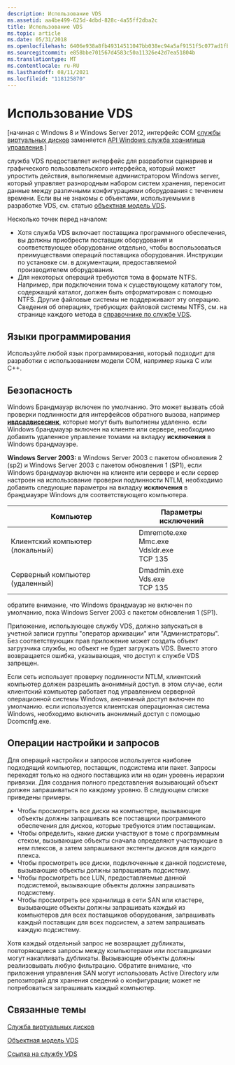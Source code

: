 ```yaml
---
description: Использование VDS
ms.assetid: aa4be499-625d-4dbd-828c-4a55ff2dba2c
title: Использование VDS
ms.topic: article
ms.date: 05/31/2018
ms.openlocfilehash: 6406e938a8fb49314511047bb038ec94a5af9151f5c077ad1fb14984e74474f1
ms.sourcegitcommit: e858bbe701567d4583c50a11326e42d7ea51804b
ms.translationtype: MT
ms.contentlocale: ru-RU
ms.lasthandoff: 08/11/2021
ms.locfileid: "118125870"
---
```

# <a name="using-vds"></a>Использование VDS

\[начиная с Windows 8 и Windows Server 2012, интерфейс COM [службы виртуальных дисков](virtual-disk-service-portal.md) заменяется [API Windows служба хранилища управления](/previous-versions/windows/desktop/stormgmt/windows-storage-management-api-portal).\]

служба VDS предоставляет интерфейс для разработки сценариев и графического пользовательского интерфейса, который может упростить действия, выполняемые администратором Windows server, который управляет разнородным набором систем хранения, переносит данные между различными конфигурациями оборудования с течением времени. Если вы не знакомы с объектами, используемыми в разработке VDS, см. статью [объектная модель VDS](vds-object-model.md).

Несколько точек перед началом:

-   Хотя служба VDS включает поставщика программного обеспечения, вы должны приобрести поставщик оборудования и соответствующее оборудование отдельно, чтобы воспользоваться преимуществами операций поставщика оборудования. Инструкции по установке см. в документации, предоставляемой производителем оборудования.
-   Для некоторых операций требуются тома в формате NTFS. Например, при подключении тома к существующему каталогу том, содержащий каталог, должен быть отформатирован с помощью NTFS. Другие файловые системы не поддерживают эту операцию. Сведения об операциях, требующих файловой системы NTFS, см. на странице каждого метода в [справочнике по службе VDS](vds-reference.md).

## <a name="programming-languages"></a>Языки программирования

Используйте любой язык программирования, который подходит для разработки с использованием модели COM, например языка C или C++.

## <a name="security"></a>Безопасность

Windows Брандмауэр включен по умолчанию. Это может вызвать сбой проверки подлинности для интерфейсов обратного вызова, например [**ивдсадвисесинк**](/windows/desktop/api/Vds/nn-vds-ivdsadvisesink), которые могут быть выполнены удаленно. если Windows брандмауэр включен на клиенте или сервере, необходимо добавить удаленное управление томами на вкладку **исключения** в Windows брандмауэре.

**Windows Server 2003:** в Windows Server 2003 с пакетом обновления 2 (sp2) и Windows Server 2003 с пакетом обновления 1 (SP1), если Windows брандмауэр включен на клиенте или сервере и если сервер настроен на использование проверки подлинности NTLM, необходимо добавить следующие параметры на вкладку **исключения** в брандмауэре Windows для соответствующего компьютера.

| Компьютер                 | Параметры исключений                                                                 |
|--------------------------|-------------------------------------------------------------------------------------|
| Клиентский компьютер (локальный)  | Dmremote.exe<br/> Mmc.exe<br/> Vdsldr.exe<br/> TCP 135<br/> |
| Серверный компьютер (удаленный) | Dmadmin.exe<br/> Vds.exe<br/> TCP 135<br/>                        |



 

обратите внимание, что Windows брандмауэр не включен по умолчанию, пока Windows Server 2003 с пакетом обновления 1 (SP1).

Приложение, использующее службу VDS, должно запускаться в учетной записи группы "оператор архивации" или "Администраторы". Без соответствующих прав приложение может создать объект загрузчика службы, но объект не будет загружать VDS. Вместо этого возвращается ошибка, указывающая, что доступ к службе VDS запрещен.

Если сеть использует проверку подлинности NTLM, клиентский компьютер должен разрешить анонимный доступ. в этом случае, если клиентский компьютер работает под управлением серверной операционной системы Windows, анонимный доступ включен по умолчанию. если используется клиентская операционная система Windows, необходимо включить анонимный доступ с помощью Dcomcnfg.exe.

## <a name="configuration-and-query-operations"></a>Операции настройки и запросов

Для операций настройки и запросов используется наиболее подходящий компьютер, поставщик, подсистема или пакет. Запросы переходят только на одного поставщика или на один уровень иерархии привязки. Для создания полного представления вызывающий объект должен запрашиваться по каждому уровню. В следующем списке приведены примеры.

-   Чтобы просмотреть все диски на компьютере, вызывающие объекты должны запрашивать все поставщики программного обеспечения для дисков, которые требуются этим поставщикам.
-   Чтобы определить, какие диски участвуют в томе с программным стеком, вызывающие объекты сначала определяют участвующие в нем плексов, а затем запрашивают экстенты дисков для каждого плекса.
-   Чтобы просмотреть все диски, подключенные к данной подсистеме, вызывающие объекты должны запрашивать подсистему.
-   Чтобы просмотреть все LUN, предоставляемые данной подсистемой, вызывающие объекты должны запрашивать подсистему.
-   Чтобы просмотреть все хранилища в сети SAN или кластере, вызывающие объекты должны запрашивать каждый из компьютеров для всех поставщиков оборудования, запрашивать каждый поставщик для всех подсистем, а затем запрашивать каждую подсистему.

Хотя каждый отдельный запрос не возвращает дубликаты, повторяющиеся запросы между компьютерами или поставщиками могут накапливать дубликаты. Вызывающие объекты должны реализовывать любую фильтрацию. Обратите внимание, что приложения управления SAN могут использовать Active Directory или репозиторий для хранения сведений о конфигурации; может не потребоваться запрашивать каждый компьютер.

## <a name="related-topics"></a>Связанные темы

<dl> <dt>

[Служба виртуальных дисков](virtual-disk-service-portal.md)
</dt> <dt>

[Объектная модель VDS](vds-object-model.md)
</dt> <dt>

[Ссылка на службу VDS](vds-reference.md)
</dt> </dl>

 

